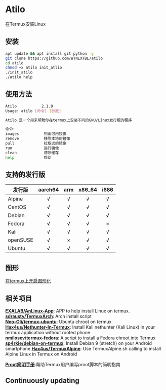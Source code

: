# Atilo

在Termux安装Linux



## 安装

``` bash
apt update && apt install git python -y
git clone https://github.com/WTNLXTBL/atilo
cd atilo
chmod +x atilo init_atlio
./init_atilo
./atilo help
```

## 使用方法

``` bash
Atilo           2.1.0
Usage: atilo [命令] [参数]

Atilo 是一个用来帮助你在termux上安装不同的GNU/Linux发行版的程序

命令:
images           列出可用镜像
remove           移除本地的镜像
pull             拉取远的镜像
run              运行镜像
clean            清除缓存
help             帮助
```

## 支持的发行版

| 发行版        | aarch64 |  arm  | x86_64 | i686  |
| ------------- | :-----: | :---: | :----: | :---: |
| Alpine        |    √    |   √   |   √    |   √   |
| CentOS        |    √    |   √   |   √    |   √   |
| Debian        |    √    |   √   |   √    |   √   |
| Fedora        |    √    |   √   |   √    |   ×   |
| Kali          |    √    |   √   |   √    |   √   |
| openSUSE      |    √    |   ×   |   √    |   √   |
| Ubuntu        |    √    |   √   |   √    |   √   |

## 图形

[在termux上开启图形化](https://yadominjinta.github.io/2018/07/30/GUI-on-termux.html)



## 相关项目

**[EXALAB/AnLinux-App](https://github.com/EXALAB/AnLinux-App)**: APP to help install Linux on termux.  
**[sdrausty/TermuxArch](https://github.com/sdrausty/TermuxArch)**: Arch install script  
**[Neo-Oli/termux-ubuntu](https://github.com/Neo-Oli/termux-ubuntu)**: Ubuntu chroot on termux  
**[Hax4us/Nethunter-In-Termux](https://github.com/Hax4us/Nethunter-In-Termux)**: Install Kali nethunter (Kali Linux) in your termux application without rooted phone  
**[nmilosev/termux-fedora](https://github.com/nmilosev/termux-fedora)**: A script to install a Fedora chroot into Termux  
**[sp4rkie/debian-on-termux](https://github.com/sp4rkie/debian-on-termux)**: Install Debian 9 (stretch) on your Android smartphone
**[Hax4us/TermuxAlpine](https://github.com/Hax4us/TermuxAlpine)**: Use TermuxAlpine.sh calling to install Alpine Linux in Termux on Android

**[Proot简明手册](https://github.com/myfreess/Mytermuxdoc/wiki/Proot)**:帮助Termux用户编写proot脚本的简明指南

## Continuously updating
